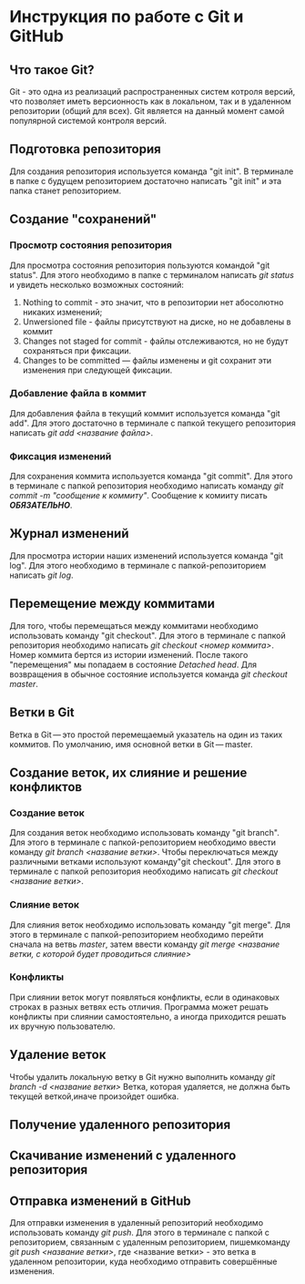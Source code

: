 # Инструкция по работе с Git и GitHub

## Что такое Git?
Git - это одна из реализаций распространенных систем котроля версий, что позволяет иметь версионность как в локальном, так и в удаленном репозитории (общий для всех). Git является на данный момент самой популярной системой контроля версий.

## Подготовка репозитория
Для создания репозитория используется команда "git init". В терминале в папке с будущем репозиторием достаточно написать "git init" и эта папка станет репозиторием.

## Создание "сохранений"

### Просмотр состояния репозитория
Для просмотра состояния репозитория пользуются командой "git status". Для этого необходимо в папке с терминалом написать *git status* и увидеть несколько возможных состояний:
1. Nothing to commit - это значит, что в репозитории нет абосолютно никаких изменений;
2. Unwersioned file - файлы присутствуют на диске, но не добавлены в коммит
3. Changes not staged for commit - файлы отслеживаются, но не будут сохраняться при фиксации.
4. Changes to be committed — файлы изменены и git сохранит эти изменения при следующей фиксации.

### Добавление файла в коммит
Для добавления файла в текущий коммит используется команда "git add". Для этого достаточно в терминале с папкой текущего репозитория написать *git add <название файла>*.

### Фиксация изменений
Для сохранения коммита используется команда "git commit". 
Для этого в терминале с папкой репозитория необходимо написать команду *git commit -m "cообщение к коммиту"*. Сообщение к комииту писать ***ОБЯЗАТЕЛЬНО***.

## Журнал изменений
Для просмотра истории наших изменений используется команда "git log". Для этого необходимо в терминале с папкой-репозиторием написать *git log*.

## Перемещение между коммитами
Для того, чтобы перемещаться между коммитами необходимо использовать команду "git checkout". Для этого в терминале с папкой репозитория необходимо написать *git checkout <номер коммита>*. Номер коммита бертся из истории изменений. После такого "перемещения" мы попадаем в состояние *Detached head*. Для возвращения в обычное состояние используется команда *git checkout master*.

## Ветки в Git
Ветка в Git — это простой перемещаемый указатель на один из таких коммитов. По умолчанию, имя основной ветки в Git — master.

## Создание веток, их слияние и решение конфликтов
### Создание веток
Для создания веток необходимо использовать команду "git branch". Для этого в терминале с папкой-репозиторием необходимо ввести команду *git branch <название ветки>*. Чтобы переключаться между различными ветками используют команду"git checkout". Для этого в терминале с папкой репозитория необходимо написать *git checkout <название ветки>*.
### Слияние веток
Для слияния веток необходимо использовать команду "git merge". Для этого в терминале с папкой-репозиторием необходимо перейти сначала на ветвь *master*, затем ввести команду *git merge <название ветки, с которой будет проводиться слияние>*
### Конфликты
При слиянии веток могут появляться конфликты, если в одинаковых строках в разных ветвях есть отличия. Программа может решать конфликты при слиянии самостоятельно, а иногда приходится решать их вручную пользователю.

## Удаление веток
Чтобы удалить локальную ветку в Git нужно выполнить команду
*git branch -d <название ветки>*
Ветка, которая удаляется, не должна быть текущей веткой,иначе произойдет ошибка.

## Получение удаленного репозитория

## Скачивание изменений с удаленного репозитория


## Отправка изменений в GitHub
Для отправки изменения в удаленный репозиторий необходимо использовать команду *git push*. Для этого в терминале с папкой с репозиторием, связанным с удаленным репозиторием, пишемкоманду *git push <название ветки>*, где <название ветки> - это ветка в удаленном репозитории, куда необходимо отправить совершённые изменения.
